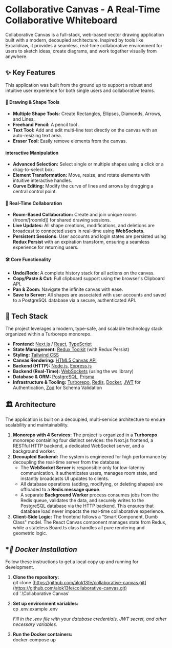 # **Collaborative Canvas \- A Real-Time Collaborative Whiteboard**

Collaborative Canvas is a full-stack, web-based vector drawing application built with a modern, decoupled architecture. Inspired by tools like Excalidraw, it provides a seamless, real-time collaborative environment for users to sketch ideas, create diagrams, and work together visually from anywhere.

## **✨ Key Features**

This application was built from the ground up to support a robust and intuitive user experience for both single users and collaborative teams.

#### **🎨 Drawing & Shape Tools**

* **Multiple Shape Tools:** Create Rectangles, Ellipses, Diamonds, Arrows, and Lines.  
* **Freehand Pencil:** A pencil tool .  
* **Text Tool:** Add and edit multi-line text directly on the canvas with an auto-resizing text area.  
* **Eraser Tool:** Easily remove elements from the canvas.

#### **interactive Manipulation**

* **Advanced Selection:** Select single or multiple shapes using a click or a drag-to-select box.  
* **Element Transformation:** Move, resize, and rotate elements with intuitive interactive handles.  
* **Curve Editing:** Modify the curve of lines and arrows by dragging a central control point.  

#### **🤝 Real-Time Collaboration**

* **Room-Based Collaboration:** Create and join unique rooms (/room/\[roomId\]) for shared drawing sessions.  
* **Live Updates:** All shape creations, modifications, and deletions are broadcast to connected users in real-time using **WebSockets**.  
* **Persistent Sessions:** User accounts and login states are persisted using **Redux Persist** with an expiration transform, ensuring a seamless experience for returning users.

#### **🛠️ Core Functionality**

* **Undo/Redo:** A complete history stack for all actions on the canvas.  
* **Copy/Paste & Cut:** Full clipboard support using the browser's Clipboard API.  
* **Pan & Zoom:** Navigate the infinite canvas with ease.  
* **Save to Server:** All shapes are associated with user accounts and saved to a PostgreSQL database via a secure, authenticated API.

## **🚀 Tech Stack**

The project leverages a modern, type-safe, and scalable technology stack organized within a Turborepo monorepo.

* **Frontend:** [Next.js](https://nextjs.org/) / [React](https://reactjs.org/), [TypeScript](https://www.typescriptlang.org/)  
* **State Management:** [Redux Toolkit](https://redux-toolkit.js.org/) (with Redux Persist)  
* **Styling:** [Tailwind CSS](https://tailwindcss.com/)  
* **Canvas Rendering:** [HTML5 Canvas API](https://developer.mozilla.org/en-US/docs/Web/API/Canvas_API)  
* **Backend (HTTP):** [Node.js](https://nodejs.org/), [Express.js](https://expressjs.com/)  
* **Backend (Real-Time):** [WebSockets](https://developer.mozilla.org/en-US/docs/Web/API/WebSockets_API) (using the ws library)  
* **Database & ORM:** [PostgreSQL](https://www.postgresql.org/), [Prisma](https://www.prisma.io/)  
* **Infrastructure & Tooling:** [Turborepo](https://turbo.build/repo), [Redis](https://redis.io/), [Docker](https://www.docker.com/), [JWT](https://jwt.io/) for Authentication, [Zod](https://zod.dev/) for Schema Validation

## **🏛️ Architecture**

The application is built on a decoupled, multi-service architecture to ensure scalability and maintainability.

1. **Monorepo with 4 Services:** The project is organized in a **Turborepo** monorepo containing four distinct services: the Next.js frontend, a RESTful HTTP backend, a dedicated WebSocket server, and a background worker.  
2. **Decoupled Backend:** The system is engineered for high performance by decoupling the real-time server from the database.  
   * The **WebSocket Server** is responsible only for low-latency communication. It authenticates users, manages room state, and instantly broadcasts UI updates to clients.  
   * All database operations (adding, modifying, or deleting shapes) are offloaded to a **Redis message queue**.  
   * A separate **Background Worker** process consumes jobs from the Redis queue, validates the data, and securely writes to the PostgreSQL database via the HTTP backend. This ensures that database load never impacts the real-time collaborative experience.  
3. **Client-Side Logic:** The frontend follows a "Smart Component, Dumb Class" model. The React Canvas component manages state from Redux, while a stateless Board.ts class handles all pure rendering and geometric logic.

## **🏁 Docker Installation*

Follow these instructions to get a local copy up and running for development.

1. **Clone the repository:**  
   git clone [https://github.com/alok13fe/collaborative-canvas.git](https://github.com/alok13fe/collaborative-canvas.git)  
   cd '.\Collaborative Canvas\'

2. **Set up environment variables:**  
   cp .env.example .env

   *Fill in the .env file with your database credentials, JWT secret, and other necessary variables.*  

3. **Run the Docker containers:**  
   docker-compose up  
